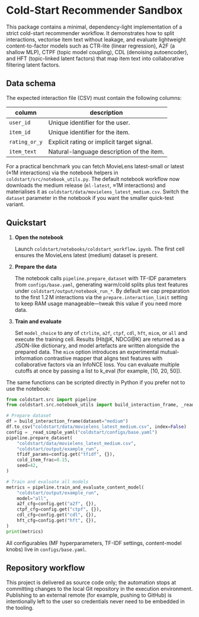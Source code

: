 # Cold-Start Recommender Sandbox

This package contains a minimal, dependency-light implementation of a strict cold-start recommender workflow. It demonstrates how to split interactions, vectorise item text without leakage, and evaluate lightweight content-to-factor models such as CTR-lite (linear regression), A2F (a shallow MLP), CTPF (topic model coupling), CDL (denoising autoencoder), and HFT (topic-linked latent factors) that map item text into collaborative filtering latent factors.

## Data schema

The expected interaction file (CSV) must contain the following columns:

| column        | description                                      |
| ------------- | ------------------------------------------------ |
| `user_id`     | Unique identifier for the user.                  |
| `item_id`     | Unique identifier for the item.                  |
| `rating_or_y` | Explicit rating or implicit target signal.      |
| `item_text`   | Natural-language description of the item.       |

For a practical benchmark you can fetch MovieLens latest-small or latest (≈1M interactions) via the notebook helpers in `coldstart/src/notebook_utils.py`. The default notebook workflow now downloads the medium release (`ml-latest`, ≈1M interactions) and materialises it as `coldstart/data/movielens_latest_medium.csv`. Switch the `dataset` parameter in the notebook if you want the smaller quick-test variant.

## Quickstart

1. **Open the notebook**

   Launch `coldstart/notebooks/coldstart_workflow.ipynb`. The first cell ensures the MovieLens latest (medium) dataset is present.

2. **Prepare the data**

   The notebook calls `pipeline.prepare_dataset` with TF-IDF parameters from `configs/base.yaml`, generating warm/cold splits plus text features under `coldstart/output/notebook_run_*`. By default we cap preparation to the first 1.2 M interactions via the `prepare.interaction_limit` setting to keep RAM usage manageable—tweak this value if you need more data.

3. **Train and evaluate**

   Set `model_choice` to any of `ctrlite`, `a2f`, `ctpf`, `cdl`, `hft`, `micm`, or `all` and execute the training cell. Results (Hit@K, NDCG@K) are returned as a JSON-like dictionary, and model artefacts are written alongside the prepared data. The `micm` option introduces an experimental mutual-information contrastive mapper that aligns text features with collaborative factors via an InfoNCE loss. You can evaluate multiple cutoffs at once by passing a list to k_eval (for example, [10, 20, 50]).

The same functions can be scripted directly in Python if you prefer not to use the notebook:

```python
from coldstart.src import pipeline
from coldstart.src.notebook_utils import build_interaction_frame, _read_simple_yaml

# Prepare dataset
df = build_interaction_frame(dataset="medium")
df.to_csv("coldstart/data/movielens_latest_medium.csv", index=False)
config = _read_simple_yaml("coldstart/configs/base.yaml")
pipeline.prepare_dataset(
    "coldstart/data/movielens_latest_medium.csv",
    "coldstart/output/example_run",
    tfidf_params=config.get("tfidf", {}),
    cold_item_frac=0.15,
    seed=42,
)

# Train and evaluate all models
metrics = pipeline.train_and_evaluate_content_model(
    "coldstart/output/example_run",
    model="all",
    a2f_cfg=config.get("a2f", {}),
    ctpf_cfg=config.get("ctpf", {}),
    cdl_cfg=config.get("cdl", {}),
    hft_cfg=config.get("hft", {}),
)
print(metrics)
```

All configurables (MF hyperparameters, TF-IDF settings, content-model knobs) live in `configs/base.yaml`.

## Repository workflow

This project is delivered as source code only; the automation stops at committing changes to the local Git repository in the execution environment. Publishing to an external remote (for example, pushing to GitHub) is intentionally left to the user so credentials never need to be embedded in the tooling.

